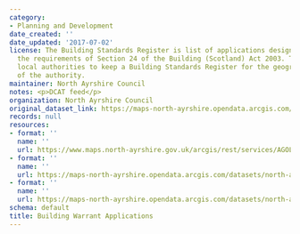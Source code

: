 ```yaml
---
category:
- Planning and Development
date_created: ''
date_updated: '2017-07-02'
license: The Building Standards Register is list of applications designed to meet
  the requirements of Section 24 of the Building (Scotland) Act 2003. This requires
  local authorities to keep a Building Standards Register for the geographical area
  of the authority.
maintainer: North Ayrshire Council
notes: <p>DCAT feed</p>
organization: North Ayrshire Council
original_dataset_link: https://maps-north-ayrshire.opendata.arcgis.com/maps/north-ayrshire::building-warrant-applications
records: null
resources:
- format: ''
  name: ''
  url: https://www.maps.north-ayrshire.gov.uk/arcgis/rest/services/AGOL/Open_Data_Portal2/MapServer/23
- format: ''
  name: ''
  url: https://maps-north-ayrshire.opendata.arcgis.com/datasets/north-ayrshire::building-warrant-applications.geojson?outSR=%7B%22latestWkid%22%3A27700%2C%22wkid%22%3A27700%7D
- format: ''
  name: ''
  url: https://maps-north-ayrshire.opendata.arcgis.com/datasets/north-ayrshire::building-warrant-applications.csv?outSR=%7B%22latestWkid%22%3A27700%2C%22wkid%22%3A27700%7D
schema: default
title: Building Warrant Applications
---
```

